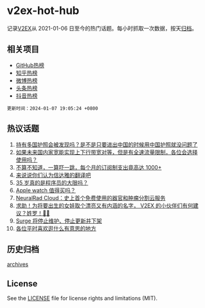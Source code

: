 # v2ex-hot-hub

 记录[V2EX](https://www.v2ex.com/)从 2021-01-06 日至今的热门话题。每小时抓取一次数据，按天[归档](archives)。
 
 ## 相关项目

- [GitHub热榜](https://github.com/lonnyzhang423/github-hot-hub)
- [知乎热榜](https://github.com/lonnyzhang423/zhihu-hot-hub)
- [微博热榜](https://github.com/lonnyzhang423/weibo-hot-hub)
- [头条热榜](https://github.com/lonnyzhang423/toutiao-hot-hub)
- [抖音热榜](https://github.com/lonnyzhang423/douyin-hot-hub)


 `更新时间：2024-01-07 19:05:24 +0800`

## 热议话题

1. [持有多国护照会被发现吗？是不是只要进出中国的时候用中国护照就没问题了](https://www.v2ex.com/t/1006454)
1. [如果未来国内家宽能实现上下行带宽对等，但是有全速流量限制，各位会选择使用吗？](https://www.v2ex.com/t/1006485)
1. [不算不知道，一算吓一跳，每个月的订阅制支出竟高达 1000+](https://www.v2ex.com/t/1006566)
1. [来说说你们认为信达雅的翻译吧](https://www.v2ex.com/t/1006550)
1. [35 岁真的是程序员的大限吗？](https://www.v2ex.com/t/1006460)
1. [Apple watch 值得买吗？](https://www.v2ex.com/t/1006458)
1. [NeuralRad Cloud：史上首个免费使用的器官和肿瘤分割云服务](https://www.v2ex.com/t/1006501)
1. [求助！为将要出生的女娃取个漂亮又有内涵的名字， V2EX 的小伙伴们有何建议？姓罗！👧🎀](https://www.v2ex.com/t/1006573)
1. [Surge 将停止维护、停止更新并下架](https://www.v2ex.com/t/1006529)
1. [各位平时喜欢逛什么有意思的地方](https://www.v2ex.com/t/1006532)

## 历史归档

[archives](archives)

## License

See the [LICENSE](LICENSE) file for license rights and limitations (MIT).
